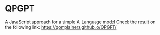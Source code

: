 # QPGPT
A JavaScript approach for a simple AI Language model
Check the result on the following link:
https://qomplainerz.github.io/QPGPT/
